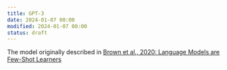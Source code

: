 ```yaml
---
title: GPT-3
date: 2024-01-07 00:00
modified: 2024-01-07 00:00
status: draft
---
```


The model originally described in [Brown et al., 2020: Language Models are Few-Shot Learners](brown-et-al-2020-language-models-are-few-shot-learners.md)